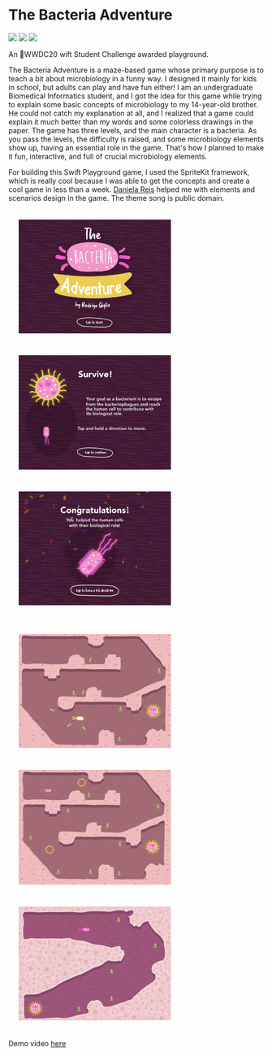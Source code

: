 # The Bacteria Adventure
<img src="https://img.shields.io/badge/status-accepted-green"> <img src="https://img.shields.io/badge/swift-5.1-orange"> <img src="https://img.shields.io/badge/framework-spritekit-blue"> 

 
An WWDC20 wift Student Challenge awarded playground.

The Bacteria Adventure is a maze-based game whose primary purpose is to teach a bit about microbiology in a funny way. I designed it mainly for kids in school, but adults can play and have fun either! I am an undergraduate Biomedical Informatics student, and I got the idea for this game while trying to explain some basic concepts of microbiology to my 14-year-old brother. He could not catch my explanation at all, and I realized that a game could explain it much better than my words and some colorless drawings in the paper. The game has three levels, and the main character is a bacteria. As you pass the levels, the difficulty is raised, and some microbiology elements show up, having an essential role in the game. That's how I planned to make it fun, interactive, and full of crucial microbiology elements.

For building this Swift Playground game, I used the SpriteKit framework, which is really cool because I was able to get the concepts and create a cool game in less than a week. [Daniela Reis](https://www.behance.net/daniela-ar) helped me with elements and scenarios design in the game. The theme song is public domain.

<img src="Screenshots/Screenshot 1.png" width="300" style="padding: 20px"> <img src="Screenshots/Screenshot 2.png" width="300" style="padding: 20px"> <img src="Screenshots/Screenshot 6.png" width="300" style="padding: 20px">

<img src="Screenshots/Screenshot 4.png" width="300" style="padding: 20px"> <img src="Screenshots/Screenshot 5.png" width="300" style="padding: 20px"> <img src="Screenshots/Screenshot 3.png" width="300" style="padding: 20px">

Demo video [here](https://youtu.be/odCptJ5_-_E)
